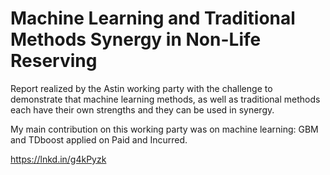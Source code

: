 # Machine Learning and Traditional Methods Synergy in Non-Life Reserving 

Report realized by the Astin working party with the challenge to demonstrate that machine learning methods, 
as well as traditional methods each have their own strengths and they can be used in synergy.

My main contribution on this working party was on machine learning: GBM and TDboost applied on Paid and Incurred.

https://lnkd.in/g4kPyzk
